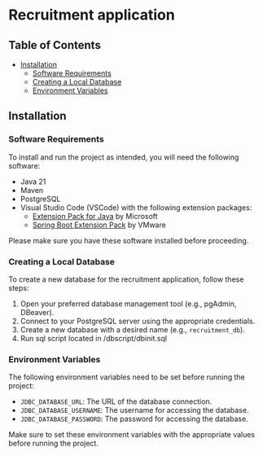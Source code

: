 # Recruitment application

## Table of Contents

- [Installation](#installation)
  - [Software Requirements](#software-requirements)
  - [Creating a Local Database](#creating-a-local-database)
  - [Environment Variables](#environment-variables)

## Installation

### Software Requirements

To install and run the project as intended, you will need the following software:

- Java 21
- Maven
- PostgreSQL
- Visual Studio Code (VSCode) with the following extension packages:
  - [Extension Pack for Java](https://marketplace.visualstudio.com/items?itemName=vscjava.vscode-java-pack) by Microsoft
  - [Spring Boot Extension Pack](https://marketplace.visualstudio.com/items?itemName=Pivotal.vscode-boot-dev-pack) by VMware

Please make sure you have these software installed before proceeding.

### Creating a Local Database

To create a new database for the recruitment application, follow these steps:

1. Open your preferred database management tool (e.g., pgAdmin, DBeaver).
2. Connect to your PostgreSQL server using the appropriate credentials.
3. Create a new database with a desired name (e.g., `recruitment_db`).
4. Run sql script located in /dbscript/dbinit.sql

### Environment Variables

The following environment variables need to be set before running the project:

- `JDBC_DATABASE_URL`: The URL of the database connection.
- `JDBC_DATABASE_USERNAME`: The username for accessing the database.
- `JDBC_DATABASE_PASSWORD`: The password for accessing the database.

Make sure to set these environment variables with the appropriate values before running the project.
